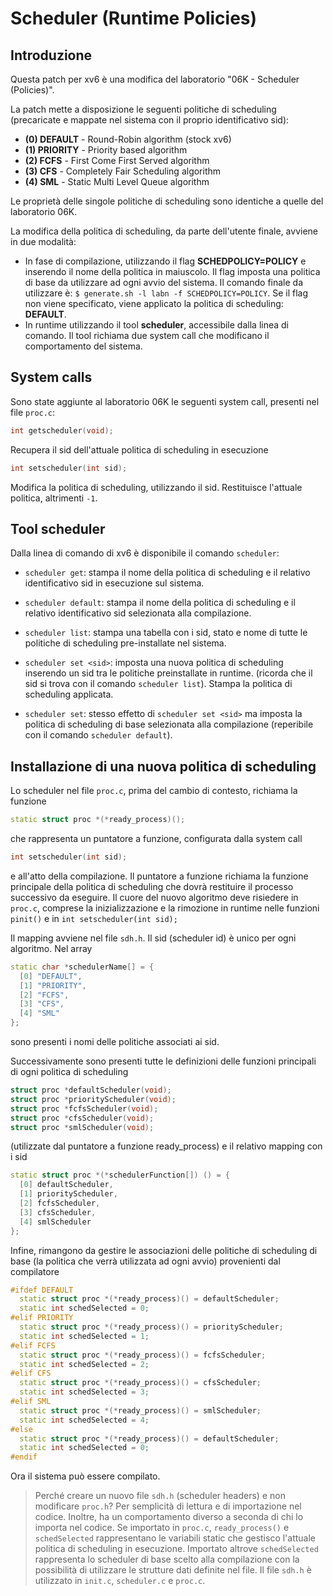 # Scheduler (Runtime Policies)  
## Introduzione
Questa patch per xv6 è una modifica del laboratorio "06K - Scheduler (Policies)".

La patch mette a disposizione le seguenti politiche di scheduling (precaricate e mappate nel sistema con il proprio identificativo sid):

- **(0) DEFAULT** - Round-Robin algorithm (stock xv6)
- **(1) PRIORITY** - Priority based algorithm
- **(2) FCFS** - First Come First Served algorithm
- **(3) CFS** - Completely Fair Scheduling algorithm
- **(4) SML** - Static Multi Level Queue algorithm

Le proprietà delle singole politiche di scheduling sono identiche a quelle del laboratorio 06K.

La modifica della politica di scheduling, da parte dell'utente finale, avviene in due modalità:
- In fase di compilazione, utilizzando il flag **SCHEDPOLICY=POLICY** e inserendo il nome della politica in maiuscolo. Il flag imposta una politica di base da utilizzare ad ogni avvio del sistema. 
Il comando finale da utilizzare è: `$ generate.sh -l labn -f SCHEDPOLICY=POLICY`.
Se il flag non viene specificato, viene applicato la politica di scheduling: **DEFAULT**.
- In runtime utilizzando il tool **scheduler**, accessibile dalla linea di comando. Il tool richiama due system call che modificano il comportamento del sistema.

## System calls
Sono state aggiunte al laboratorio 06K le seguenti system call, presenti nel file `proc.c`:

```c++
int getscheduler(void);
```
Recupera il sid dell'attuale politica di scheduling in esecuzione

```c++
int setscheduler(int sid);
```
Modifica la politica di scheduling, utilizzando il sid. Restituisce l'attuale politica, altrimenti `-1`.

## Tool scheduler
Dalla linea di comando di xv6 è disponibile il comando `scheduler`:

- `scheduler get`: stampa il nome della politica di scheduling e il relativo identificativo sid in esecuzione sul sistema.

- `scheduler default`: stampa il nome della politica di scheduling e il relativo identificativo sid selezionata alla compilazione.

- `scheduler list`: stampa una tabella con i sid, stato e nome di tutte le politiche di scheduling pre-installate nel sistema.

- `scheduler set <sid>`: imposta una nuova politica di scheduling inserendo un sid tra le politiche preinstallate in runtime.
(ricorda che il sid si trova con il comando `scheduler list`). Stampa la politica di scheduling applicata.

- `scheduler set`: stesso effetto di `scheduler set <sid>` ma imposta la politica di scheduling di base selezionata alla compilazione (reperibile con il comando `scheduler default`).

## Installazione di una nuova politica di scheduling
Lo scheduler nel file `proc.c`, prima del cambio di contesto, richiama la funzione 
```c++
static struct proc *(*ready_process)();
```
che rappresenta un puntatore a funzione, configurata dalla system call 
```c++
int setscheduler(int sid);
```
e all'atto della compilazione.
Il puntatore a funzione richiama la funzione principale della politica di scheduling che dovrà restituire il processo successivo da eseguire.
Il cuore del nuovo algoritmo deve risiedere in `proc.c`, comprese la inizializzazione e la rimozione in runtime nelle funzioni `pinit()` e in `int setscheduler(int sid);`

Il mapping avviene nel file `sdh.h`. Il sid (scheduler id) è unico per ogni algoritmo. Nel array 

```c++
static char *schedulerName[] = {
  [0] "DEFAULT",
  [1] "PRIORITY",
  [2] "FCFS",
  [3] "CFS",
  [4] "SML"
};
```
sono presenti i nomi delle politiche associati ai sid. 

Successivamente sono presenti tutte le definizioni delle funzioni principali di ogni politica di scheduling 

```c++
struct proc *defaultScheduler(void);
struct proc *priorityScheduler(void);
struct proc *fcfsScheduler(void);
struct proc *cfsScheduler(void);
struct proc *smlScheduler(void);
```

(utilizzate dal puntatore a funzione ready_process) e il relativo mapping con i sid 

```c++
static struct proc *(*schedulerFunction[]) () = { 
  [0] defaultScheduler,
  [1] priorityScheduler,
  [2] fcfsScheduler,
  [3] cfsScheduler,
  [4] smlScheduler
};
```

Infine, rimangono da gestire le associazioni delle politiche di scheduling di base (la politica che verrà utilizzata ad ogni avvio) provenienti dal compilatore

```c++
#ifdef DEFAULT
  static struct proc *(*ready_process)() = defaultScheduler;
  static int schedSelected = 0;
#elif PRIORITY
  static struct proc *(*ready_process)() = priorityScheduler;
  static int schedSelected = 1;
#elif FCFS
  static struct proc *(*ready_process)() = fcfsScheduler;
  static int schedSelected = 2;
#elif CFS
  static struct proc *(*ready_process)() = cfsScheduler;
  static int schedSelected = 3;
#elif SML
  static struct proc *(*ready_process)() = smlScheduler;
  static int schedSelected = 4;
#else
  static struct proc *(*ready_process)() = defaultScheduler;
  static int schedSelected = 0;
#endif
```

Ora il sistema può essere compilato.

> Perché creare un nuovo file `sdh.h` (scheduler headers) e non modificare `proc.h`? Per semplicità di lettura e di importazione nel codice. Inoltre, ha un comportamento diverso a seconda di chi lo importa nel codice. Se importato in `proc.c`, `ready_process()` e `schedSelected` rappresentano le variabili static che gestisco l'attuale politica di scheduling in esecuzione. Importato altrove `schedSelected` rappresenta lo scheduler di base scelto alla compilazione con la possibilità di utilizzare le strutture dati definite nel file. Il file `sdh.h` è utilizzato in `init.c`, `scheduler.c` e `proc.c`.
